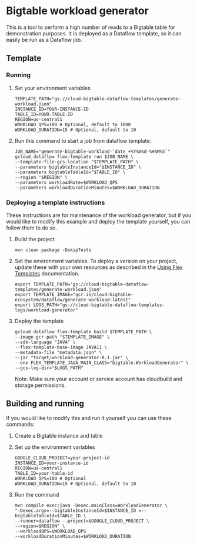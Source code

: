 # Bigtable workload generator

This is a tool to perform a high number of reads to a Bigtable table for
demonstration purposes. It is deployed as a Dataflow template, so it can easily
be run as a Dataflow job.

## Template

### Running

1. Set your environment variables

    ```
    TEMPLATE_PATH="gs://cloud-bigtable-dataflow-templates/generate-workload.json"
    INSTANCE_ID=YOUR-INSTANCE-ID
    TABLE_ID=YOUR-TABLE-ID
    REGION=us-central1
    WORKLOAD_QPS=100 # Optional, default to 1000
    WORKLOAD_DURATION=15 # Optional, default to 10
    ```

1. Run this command to start a job from dataflow template:

    ```
    JOB_NAME="generate-bigtable-workload-`date +%Y%m%d-%H%M%S`"
    gcloud dataflow flex-template run $JOB_NAME \
    --template-file-gcs-location "$TEMPLATE_PATH" \
    --parameters bigtableInstanceId="$INSTANCE_ID" \
    --parameters bigtableTableId="$TABLE_ID" \
    --region "$REGION" \
    --parameters workloadRate=$WORKLOAD_QPS
    --parameters workloadDurationMinutes=$WORKLOAD_DURATION
    ```

### Deploying a template instructions

These instructions are for maintenance of the workload generator, but if you 
would like to modify this example and deploy the template yourself, you can 
follow them to do so.

1. Build the project

    ```
    mvn clean package -DskipTests
    ```

1. Set the environment variables. To deploy a version on your project, update 
   these with your own resources as described in the [Using Flex Templates](https://cloud.google.com/dataflow/docs/guides/templates/using-flex-templates)
   documentation.

   ```
   export TEMPLATE_PATH="gs://cloud-bigtable-dataflow-templates/generate-workload.json"
   export TEMPLATE_IMAGE="gcr.io/cloud-bigtable-ecosystem/dataflow/generate-workload:latest"
   export LOGS_PATH="gs://cloud-bigtable-dataflow-templates-logs/workload-generator"
   ```

1. Deploy the template

   ```
   gcloud dataflow flex-template build $TEMPLATE_PATH \
   --image-gcr-path "$TEMPLATE_IMAGE" \
   --sdk-language "JAVA" \
   --flex-template-base-image JAVA11 \
   --metadata-file "metadata.json" \
   --jar "target/workload-generator-0.1.jar" \
   --env FLEX_TEMPLATE_JAVA_MAIN_CLASS="bigtable.WorkloadGenerator" \
   --gcs-log-dir="$LOGS_PATH"
   ```

   Note: Make sure your account or service account has cloudbuild and storage permissions.

## Building and running

If you would like to modify this and run it yourself you can use these commands:

1. Create a Bigtable instance and table

1. Set up the environment variables

   ```
   GOOGLE_CLOUD_PROJECT=your-project-id
   INSTANCE_ID=your-instance-id
   REGION=us-central1
   TABLE_ID=your-table-id 
   WORKLOAD_QPS=100 # Optional
   WORKLOAD_DURATION=15 # Optional, default to 10
   ```

1. Run the command

   ```
   mvn compile exec:java -Dexec.mainClass=WorkloadGenerator \
   "-Dexec.args=--bigtableInstanceId=$INSTANCE_ID =--bigtableTableId=$TABLE_ID \
   --runner=dataflow --project=$GOOGLE_CLOUD_PROJECT \
   --region=$REGION" \
   --workloadQPS=$WORKLOAD_QPS 
   --workloadDurationMinutes=$WORKLOAD_DURATION 
   ```
